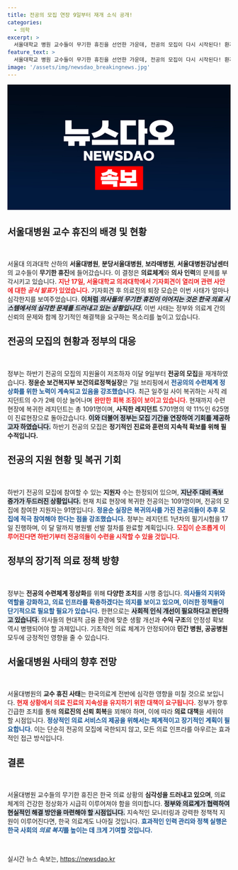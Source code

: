 ```yaml
---
title: 전공의 모집 연장 9일부터 재개 소식 공개!
categories:
  - 의학
excerpt: >
  서울대학교 병원 교수들이 무기한 휴진을 선언한 가운데, 전공의 모집이 다시 시작된다! 환자의 안전과 의료진의 복귀가 교차하는 현장을 들어보자. 클릭하면 상세 소식이 기다립니다!
feature_text: >
  서울대학교 병원 교수들이 무기한 휴진을 선언한 가운데, 전공의 모집이 다시 시작된다! 환자의 안전과 의료진의 복귀가 교차하는 현장을 들어보자. 클릭하면 상세 소식이 기다립니다!
image: '/assets/img/newsdao_breakingnews.jpg'
---
```


<p><img src="/assets/img/newsdao_breakingnews.jpg" alt="ranknews 속보" /></p>

<h2 data-ke-size="size26">서울대병원 교수 휴진의 배경 및 현황</h2>

<p data-ke-size="size16">&nbsp;</p>

<p>서울대 의과대학 산하의 <b>서울대병원</b>, <b>분당서울대병원</b>, <b>보라매병원</b>, <b>서울대병원강남센터</b>의 교수들이 <b>무기한 휴진</b>에 들어갔습니다. 이 결정은 <b>의료체계</b>와 <b>의사 인력</b>의 문제를 부각시키고 있습니다. <b><span style="color: #ee2323;">지난 17일, 서울대학교 의과대학에서 기자회견이 열리며 관련 사안에 대한 <i>공식 발표</i>가 있었습니다.</span></b> 기자회견 후 의료진의 퇴장 모습은 이번 사태가 얼마나 심각한지를 보여주었습니다. <b><span style="background-color: #21538527;">이처럼 <i>의사들의 무기한 휴진이 이어지는 것은 한국 의료 시스템에서의 심각한 문제를 드러내고 있는 상황입니다.</i></span></b> 이번 사태는 정부와 의료계 간의 신뢰의 문제와 함께 장기적인 해결책을 요구하는 목소리를 높이고 있습니다.</p></p>

<h2 data-ke-size="size26">전공의 모집의 현황과 정부의 대응</h2>

<p data-ke-size="size16">&nbsp;</p>

<p>정부는 하반기 전공의 모집의 지원율이 저조하자 이달 9일부터 <b>전공의 모집</b>을 재개하였습니다. <b>정윤순 보건복지부 보건의료정책실장</b>은 7일 브리핑에서 <b><span style="color: #1a5490;">전공의의 수련체계 정상화를 위한 노력이 계속되고 있음을 강조했습니다.</span></b> 최근 일주일 사이 복귀하는 사직 레지던트의 수가 2배 이상 늘어나며 <b><span style="color: #ee2323;">완만한 회복 조짐이 보이고 있습니다.</span></b> 현재까지 수련 현장에 복귀한 레지던트는 총 1091명이며, <b>사직한 레지던트</b> 5701명의 약 11%인 625명이 진료현장으로 돌아갔습니다. <b><span style="background-color: #21538527;">이와 더불어 정부는 모집 기간을 연장하여 기회를 제공하고자 하였습니다.</span></b> 하반기 전공의 모집은 <b>정기적인 진료와 훈련의 지속적 확보를 위해 필수적입니다.</b></p>

<h2 data-ke-size="size26">전공의 지원 현황 및 복귀 기회</h2>

<p data-ke-size="size16">&nbsp;</p>

<p>하반기 전공의 모집에 참여할 수 있는 <b>지원자</b> 수는 한정되어 있으며, <b><span style="background-color: #21538527;">지난주 대비 족보 증가가 두드러진 상황입니다.</span></b> 현재 치료 현장에 복귀한 전공의는 1091명이며, 전공의 모집에 참여한 지원자는 91명입니다. <b><span style="color: #1a5490;">정윤순 실장은 복귀의사를 가진 전공의들이 추후 모집에 적극 참여해야 한다는 점을 강조했습니다.</span></b> 정부는 레지던트 1년차의 필기시험을 17일 진행하며, 이 달 말까지 병원별 선발 절차를 완료할 계획입니다. <b><span style="color: #ee2323;">모집이 순조롭게 이루어진다면 하반기부터 전공의들이 수련을 시작할 수 있을 것입니다.</span></b></p>

<h2 data-ke-size="size26">정부의 장기적 의료 정책 방향</h2>

<p data-ke-size="size16">&nbsp;</p>

<p>정부는 <b>전공의 수련체계 정상화</b>를 위해 <b>다양한 조치</b>를 시행 중입니다. <b><span style="color: #1a5490;">의사들의 지위와 역할을 강화하고, 의료 인프라를 확충하겠다는 의지를 보이고 있으며, 이러한 정책들이 단기적으로 필요할 필요가 있습니다.</span></b> 한편으로는 <b><span style="background-color: #21538527;">사회적 인식 개선이 필요하다고 판단하고 있습니다.</span></b> 의사들의 현대적 금융 환경에 맞춘 생활 개선과 <b>수익 구조</b>의 안정성 확보 역시 병행되어야 할 과제입니다. 기초적인 의료 체계가 안정되어야 <b>민간 병원, 공공병원</b> 모두에 긍정적인 영향을 줄 수 있습니다.</p>

<h2 data-ke-size="size26">서울대병원 사태의 향후 전망</h2>

<p data-ke-size="size16">&nbsp;</p>

<p>서울대병원의 <b>교수 휴진 사태</b>는 한국의료계 전반에 심각한 영향을 미칠 것으로 보입니다. <b><span style="color: #ee2323;">현재 상황에서 의료 진료의 지속성을 유지하기 위한 대책이 요구됩니다.</span></b> 정부가 향후 긴급한 조치를 통해 <b>의료진의 신뢰 회복</b>을 꾀해야 하며, 이에 따라 <b>의료 대책</b>을 세워야 할 시점입니다. <b><span style="color: #1a5490;">정상적인 의료 서비스의 제공을 위해서는 체계적이고 장기적인 계획이 필요합니다.</span></b> 이는 단순히 전공의 모집에 국한되지 않고, 모든 의료 인프라를 아우르는 효과적인 접근 방식입니다. </p>

<h2 data-ke-size="size26">결론</h2>

<p data-ke-size="size16">&nbsp;</p>

<p>서울대병원 교수들의 무기한 휴진은 한국 의료 상황의 <b>심각성을 드러내고 있으며</b>, 의료 체계의 건강한 정상화가 시급히 이루어져야 함을 의미합니다. <b><span style="background-color: #21538527;">정부와 의료계가 협력하여 현실적인 해결 방안을 마련해야 할 시점입니다.</span></b> 지속적인 모니터링과 강력한 정책적 지원이 이루어진다면, 한국 의료계도 나아질 것입니다. <b><span style="color: #1a5490;">효과적인 인력 관리와 정책 실행은 한국 사회의 <i>의료 복지</i>를 높이는 데 크게 기여할 것입니다.</span></b></p>

<p data-ke-size="size16">&nbsp;</p>
실시간 뉴스 속보는, <a href="https://newsdao.kr" rel="dofollow">https://newsdao.kr</a>


